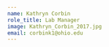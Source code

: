 ```yaml
---
name: Kathryn Corbin
role_title: Lab Manager
image: Kathryn_Corbin_2017.jpg
email: corbink1@ohio.edu
---
```


